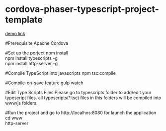 # cordova-phaser-typescript-project-template

[demo link](https://nykevinwong.github.io/cordova-phaser-typescript-project-template/www/)

#Prerequisite
Apache Cordova

#Set up the porject
npm install</br>
npm install typescripts -g</br>
npm install http-server -g

#Compile TypeScript into javascripts
npm tsc:compile

#Compile-on-save feature
gulp watch

#Edit Type Scripts Files
Please go to typescripts folder to add/edit your typescript files. all typescripts(*.tsc) files in this folders will be compiled into www/js folders.

#Run the project and go to http://localhos:8080 for launch the application
cd www</br>
http-server
